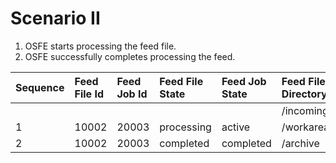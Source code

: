 # Scenario II #
  1. OSFE starts processing the feed file.
  1. OSFE successfully completes processing the feed.

| **Sequence** | **Feed File Id** | **Feed Job Id** | **Feed File State** | **Feed Job State** | **Feed File Directory** |
|:-------------|:-----------------|:----------------|:--------------------|:-------------------|:------------------------|
|              |                  |                 |                     |                    | /incoming               |
| 1            | 10002            | 20003           | processing          | active             | /workarea               |
| 2            | 10002            | 20003           | completed           | completed          | /archive                |